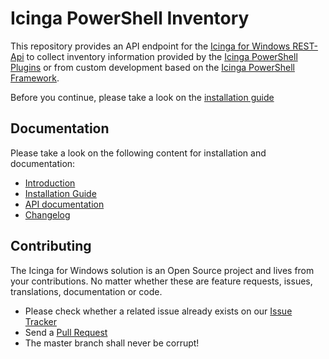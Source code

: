 # Icinga PowerShell Inventory

This repository provides an API endpoint for the [Icinga for Windows REST-Api](https://icinga.com/docs/icinga-for-windows/latest/doc/110-Installation/30-API-Check-Forwarder/) to collect inventory information provided by the [Icinga PowerShell Plugins](https://github.com/Icinga/icinga-powershell-plugins) or from custom development based on the [Icinga PowerShell Framework](https://github.com/Icinga/icinga-powershell-framework).

Before you continue, please take a look on the [installation guide](doc/02-Installation.md)

## Documentation

Please take a look on the following content for installation and documentation:

* [Introduction](doc/01-Introduction.md)
* [Installation Guide](doc/02-Installation.md)
* [API documentation](doc/03-API-Documentation.md)
* [Changelog](doc/31-Changelog.md)

## Contributing

The Icinga for Windows solution is an Open Source project and lives from your contributions. No matter whether these are feature requests, issues, translations, documentation or code.

* Please check whether a related issue already exists on our [Issue Tracker](https://github.com/Icinga/icinga-powershell-inventory/issues)
* Send a [Pull Request](https://github.com/Icinga/icinga-powershell-inventory/pulls)
* The master branch shall never be corrupt!

